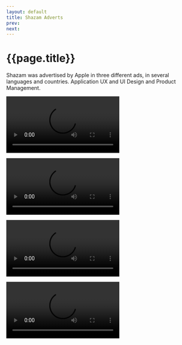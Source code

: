 ```yaml
---
layout: default
title: Shazam Adverts
prev: 
next:
---
```


# {{page.title}}

Shazam was advertised by Apple in three different ads, in several languages and countries. Application UX and UI Design and Product Management.

<video src="shazam.mp4" controls></video>

<video src="shazam_encore.mp4" controls></video>

<video src="shazam_app.mp4" controls></video>

<video src="shazam_japan.mp4" controls></video>

